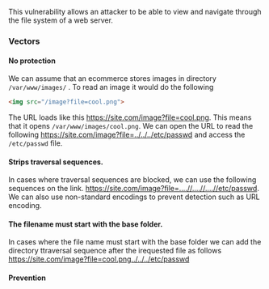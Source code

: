 This vulnerability allows an attacker to be able to view and navigate through the file system of a web server.

### Vectors
#### No protection
We can assume that an ecommerce stores images in directory `/var/www/images/` . To read an image it would do the following 

```html
<img src="/image?file=cool.png">
```

The URL loads like this https://site.com/image?file=cool.png. This means that it opens `/var/www/images/cool.png`. We can open the URL to read the following
https://site.com/image?file=../../../etc/passwd and access the `/etc/passwd` file.
#### Strips traversal sequences.
In cases where traversal sequences are blocked, we can use the following sequences on the link.
https://site.com/image?file=....//....//....//etc/passwd. We can also use non-standard encodings to prevent detection such as URL encoding.
#### The filename must start with the base folder.
In cases where the file name must start with the base folder we can add the directory ttraversal sequence after the irequested file as follows
https://site.com/image?file=cool.png../../../etc/passwd 

#### Prevention

